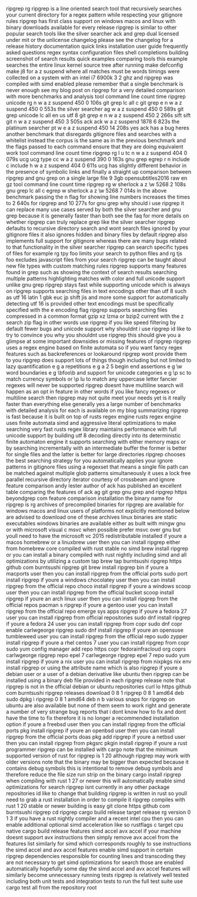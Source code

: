 ripgrep rg ripgrep is a line oriented search tool that recursively searches your current directory for a regex pattern while respecting your gitignore rules ripgrep has first class support on windows macos and linux with binary downloads available for every release ripgrep is similar to other popular search tools like the silver searcher ack and grep dual licensed under mit or the unlicense changelog please see the changelog for a release history documentation quick links installation user guide frequently asked questions regex syntax configuration files shell completions building screenshot of search results quick examples comparing tools this example searches the entire linux kernel source tree after running make defconfig make j8 for a z suspend where all matches must be words timings were collected on a system with an intel i7 6900k 3 2 ghz and ripgrep was compiled with simd enabled please remember that a single benchmark is never enough see my blog post on ripgrep for a very detailed comparison with more benchmarks and analysis tool command line count time ripgrep unicode rg n w a z suspend 450 0 106s git grep lc all c git grep e n w a z suspend 450 0 553s the silver searcher ag w a z suspend 450 0 589s git grep unicode lc all en us utf 8 git grep e n w a z suspend 450 2 266s sift sift git n w a z suspend 450 3 505s ack ack w a z suspend 1878 6 823s the platinum searcher pt w e a z suspend 450 14 208s yes ack has a bug heres another benchmark that disregards gitignore files and searches with a whitelist instead the corpus is the same as in the previous benchmark and the flags passed to each command ensure that they are doing equivalent work tool command line count time ripgrep rg l u tc n w a z suspend 404 0 079s ucg ucg type cc w a z suspend 390 0 163s gnu grep egrep r n include c include h w a z suspend 404 0 611s ucg has slightly different behavior in the presence of symbolic links and finally a straight up comparison between ripgrep and gnu grep on a single large file 9 3gb opensubtitles2016 raw en gz tool command line count time ripgrep rg w sherlock a z \w 5268 2 108s gnu grep lc all c egrep w sherlock a z \w 5268 7 014s in the above benchmark passing the n flag for showing line numbers increases the times to 2 640s for ripgrep and 10 277s for gnu grep why should i use ripgrep it can replace many use cases served by both the silver searcher and gnu grep because it is generally faster than both see the faq for more details on whether ripgrep can truly replace grep like the silver searcher ripgrep defaults to recursive directory search and wont search files ignored by your gitignore files it also ignores hidden and binary files by default ripgrep also implements full support for gitignore whereas there are many bugs related to that functionality in the silver searcher ripgrep can search specific types of files for example rg tpy foo limits your search to python files and rg tjs foo excludes javascript files from your search ripgrep can be taught about new file types with custom matching rules ripgrep supports many features found in grep such as showing the context of search results searching multiple patterns highlighting matches with color and full unicode support unlike gnu grep ripgrep stays fast while supporting unicode which is always on ripgrep supports searching files in text encodings other than utf 8 such as utf 16 latin 1 gbk euc jp shift jis and more some support for automatically detecting utf 16 is provided other text encodings must be specifically specified with the e encoding flag ripgrep supports searching files compressed in a common format gzip xz lzma or bzip2 current with the z search zip flag in other words use ripgrep if you like speed filtering by default fewer bugs and unicode support why shouldnt i use ripgrep id like to try to convince you why you shouldnt use ripgrep this should give you a glimpse at some important downsides or missing features of ripgrep ripgrep uses a regex engine based on finite automata so if you want fancy regex features such as backreferences or lookaround ripgrep wont provide them to you ripgrep does support lots of things though including but not limited to lazy quantification e g a repetitions e g a 2 5 begin end assertions e g \w word boundaries e g \bfoo\b and support for unicode categories e g \p sc to match currency symbols or \p lu to match any uppercase letter fancier regexes will never be supported ripgrep doesnt have multiline search will happen as an opt in feature in other words if you like fancy regexes or multiline search then ripgrep may not quite meet your needs yet is it really faster than everything else generally yes a large number of benchmarks with detailed analysis for each is available on my blog summarizing ripgrep is fast because it is built on top of rusts regex engine rusts regex engine uses finite automata simd and aggressive literal optimizations to make searching very fast rusts regex library maintains performance with full unicode support by building utf 8 decoding directly into its deterministic finite automaton engine it supports searching with either memory maps or by searching incrementally with an intermediate buffer the former is better for single files and the latter is better for large directories ripgrep chooses the best searching strategy for you automatically applies your ignore patterns in gitignore files using a regexset that means a single file path can be matched against multiple glob patterns simultaneously it uses a lock free parallel recursive directory iterator courtesy of crossbeam and ignore feature comparison andy lester author of ack has published an excellent table comparing the features of ack ag git grep gnu grep and ripgrep https beyondgrep com feature comparison installation the binary name for ripgrep is rg archives of precompiled binaries for ripgrep are available for windows macos and linux users of platforms not explicitly mentioned below are advised to download one of these archives linux binaries are static executables windows binaries are available either as built with mingw gnu or with microsoft visual c msvc when possible prefer msvc over gnu but youll need to have the microsoft vc 2015 redistributable installed if youre a macos homebrew or a linuxbrew user then you can install ripgrep either from homebrew core compiled with rust stable no simd brew install ripgrep or you can install a binary compiled with rust nightly including simd and all optimizations by utilizing a custom tap brew tap burntsushi ripgrep https github com burntsushi ripgrep git brew install ripgrep bin if youre a macports user then you can install ripgrep from the official ports sudo port install ripgrep if youre a windows chocolatey user then you can install ripgrep from the official repo choco install ripgrep if youre a windows scoop user then you can install ripgrep from the official bucket scoop install ripgrep if youre an arch linux user then you can install ripgrep from the official repos pacman s ripgrep if youre a gentoo user you can install ripgrep from the official repo emerge sys apps ripgrep if youre a fedora 27 user you can install ripgrep from official repositories sudo dnf install ripgrep if youre a fedora 24 user you can install ripgrep from copr sudo dnf copr enable carlwgeorge ripgrep sudo dnf install ripgrep if youre an opensuse tumbleweed user you can install ripgrep from the official repo sudo zypper install ripgrep if youre a rhel centos 7 user you can install ripgrep from copr sudo yum config manager add repo https copr fedorainfracloud org coprs carlwgeorge ripgrep repo epel 7 carlwgeorge ripgrep epel 7 repo sudo yum install ripgrep if youre a nix user you can install ripgrep from nixpkgs nix env install ripgrep or using the attribute name which is also ripgrep if youre a debian user or a user of a debian derivative like ubuntu then ripgrep can be installed using a binary deb file provided in each ripgrep release note that ripgrep is not in the official debian or ubuntu repositories curl lo https github com burntsushi ripgrep releases download 0 8 1 ripgrep 0 8 1 amd64 deb sudo dpkg i ripgrep 0 8 1 amd64 deb n b various snaps for ripgrep on ubuntu are also available but none of them seem to work right and generate a number of very strange bug reports that i dont know how to fix and dont have the time to fix therefore it is no longer a recommended installation option if youre a freebsd user then you can install ripgrep from the official ports pkg install ripgrep if youre an openbsd user then you can install ripgrep from the official ports doas pkg add ripgrep if youre a netbsd user then you can install ripgrep from pkgsrc pkgin install ripgrep if youre a rust programmer ripgrep can be installed with cargo note that the minimum supported version of rust for ripgrep is 1 20 although ripgrep may work with older versions note that the binary may be bigger than expected because it contains debug symbols this is intentional to remove debug symbols and therefore reduce the file size run strip on the binary cargo install ripgrep when compiling with rust 1 27 or newer this will automatically enable simd optimizations for search ripgrep isnt currently in any other package repositories id like to change that building ripgrep is written in rust so youll need to grab a rust installation in order to compile it ripgrep compiles with rust 1 20 stable or newer building is easy git clone https github com burntsushi ripgrep cd ripgrep cargo build release target release rg version 0 1 3 if you have a rust nightly compiler and a recent intel cpu then you can enable additional optional simd acceleration like so rustflags c target cpu native cargo build release features simd accel avx accel if your machine doesnt support avx instructions then simply remove avx accel from the features list similarly for simd which corresponds roughly to sse instructions the simd accel and avx accel features enable simd support in certain ripgrep dependencies responsible for counting lines and transcoding they are not necessary to get simd optimizations for search those are enabled automatically hopefully some day the simd accel and avx accel features will similarly become unnecessary running tests ripgrep is relatively well tested including both unit tests and integration tests to run the full test suite use cargo test all from the repository root